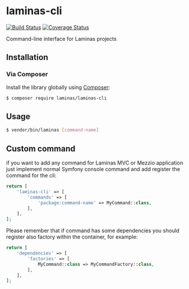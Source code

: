 # laminas-cli

[![Build Status](https://travis-ci.com/laminas/laminas-cli.svg?branch=master)](https://travis-ci.com/laminas/laminas-cli)
[![Coverage Status](https://coveralls.io/repos/github/laminas/laminas-cli/badge.svg?branch=master)](https://coveralls.io/github/laminas/laminas-cli?branch=master)

Command-line interface for Laminas projects

## Installation

### Via Composer

Install the library globally using [Composer](https://getcomposer.org):

```bash
$ composer require laminas/laminas-cli
```

## Usage

```bash
$ vendor/bin/laminas [command-name]
```

## Custom command

if you want to add any command for Laminas MVC or Mezzio application just implement normal
Symfony console command and add register the command for the cli:

```php
return [
    'laminas-cli' => [
        'commands' => [
            'package:command-name' => MyCommand::class,
        ],
    ],
];
```

Please remember that if command has some dependencies you should register also factory within
the container, for example:

```php
return [
    'dependencies' => [
        'factories' => [
            MyCommand::class => MyCommandFactory::class,
        ],
    ],
];
```

